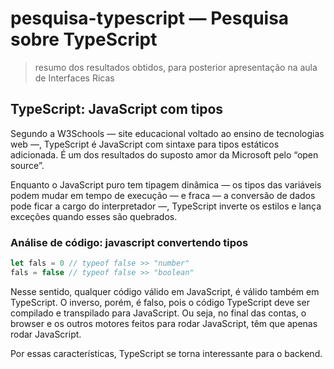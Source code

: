 # pesquisa-typescript — Pesquisa sobre TypeScript

> resumo dos resultados obtidos, para posterior apresentação na aula de Interfaces Ricas

## TypeScript: JavaScript com tipos
Segundo a W3Schools — site educacional voltado ao ensino de tecnologias web —, TypeScript é JavaScript com sintaxe para tipos estáticos adicionada. É um dos resultados do suposto amor da Microsoft pelo “open source”.

Enquanto o JavaScript puro tem tipagem dinâmica — os tipos das variáveis podem mudar em tempo de execução — e fraca — a conversão de dados pode ficar a cargo do interpretador —, TypeScript inverte os estilos e lança exceções quando esses são quebrados.

### Análise de código: javascript convertendo tipos
```js
let fals = 0 // typeof false >> "number"
fals = false // typeof false >> "boolean"
```

Nesse sentido, qualquer código válido em JavaScript, é válido também em TypeScript. O inverso, porém, é falso, pois o código TypeScript deve ser compilado e transpilado para JavaScript. Ou seja, no final das contas, o browser e os outros motores feitos para rodar JavaScript, têm que apenas rodar JavaScript.

Por essas características, TypeScript se torna interessante para o backend.
